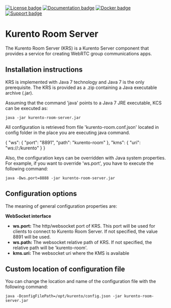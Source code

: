 [![License badge](https://img.shields.io/badge/license-Apache2-orange.svg)](http://www.apache.org/licenses/LICENSE-2.0)
[![Documentation badge](https://readthedocs.org/projects/fiware-orion/badge/?version=latest)](http://doc-kurento.readthedocs.org/en/latest/)
[![Docker badge](https://img.shields.io/docker/pulls/fiware/orion.svg)](https://hub.docker.com/r/fiware/stream-oriented-kurento/)
[![Support badge]( https://img.shields.io/badge/support-sof-yellowgreen.svg)](http://stackoverflow.com/questions/tagged/kurento)

Kurento Room Server
======================

The Kurento Room Server (KRS) is a Kurento Server component that provides a
service for creating WebRTC group communications apps.

Installation instructions
-------------------------

KRS is implemented with Java 7 technology and Java 7 is the only
prerequisite. The KRS is provided as a .zip containing a Java executable archive
(.jar).

Assuming that the command 'java' points to a Java 7 JRE executable, KCS
can be executed as:

    java -jar kurento-room-server.jar

All configuration is retrieved from file 'kurento-room.conf.json' located in config
folder in the place you are executing java command.

{
   "ws": {
     "port": "8891",
     "path": "kurento-room"
   },
   "kms": {
      "uri": "ws://<ip-of-server1>:<port-of-server1>/kurento"
   }
}

Also, the configuration keys can be overridden with Java system properties. For
example, if you want to override 'ws.port', you have to execute
the following command:

    java -Dws.port=8888 -jar kurento-room-server.jar

Configuration options
----

The meaning of general configuration properties are:

**WebSocket interface**

* **ws.port:** The http/websocket port of KRS. This port
  will be used for clients to connect to Kurento Room Server. If not specified,
  the value 8891 will be used.
* **ws.path:** The websocket relative path of KRS. If not
  specified, the relative path will be 'kurento-room'.
* **kms.uri:** The websocket uri where the KMS is available


Custom location of configuration file
------------------

You can change the location and name of the configuration file with the
following command:

    java -DconfigFilePath=/opt/kurento/config.json -jar kurento-room-server.jar
